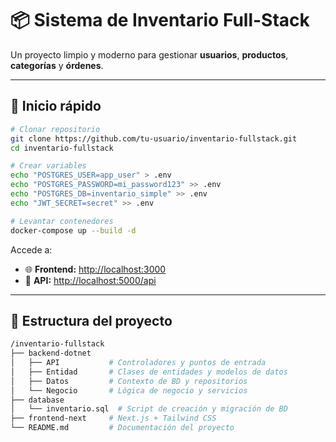 # 📦 Sistema de Inventario Full-Stack

Un proyecto limpio y moderno para gestionar **usuarios**, **productos**, **categorías** y **órdenes**.

---

## 🚀 Inicio rápido

```bash
# Clonar repositorio
git clone https://github.com/tu-usuario/inventario-fullstack.git
cd inventario-fullstack

# Crear variables
echo "POSTGRES_USER=app_user" > .env
echo "POSTGRES_PASSWORD=mi_password123" >> .env
echo "POSTGRES_DB=inventario_simple" >> .env
echo "JWT_SECRET=secret" >> .env

# Levantar contenedores
docker-compose up --build -d
```

Accede a:

* 🌐 **Frontend:** [http://localhost:3000](http://localhost:3000)
* 🔌 **API:** [http://localhost:5000/api](http://localhost:5000/api)

---

## 🎨 Estructura del proyecto

```bash
/inventario-fullstack
├── backend-dotnet
│   ├── API           # Controladores y puntos de entrada
│   ├── Entidad       # Clases de entidades y modelos de datos
│   ├── Datos         # Contexto de BD y repositorios
│   └── Negocio       # Lógica de negocio y servicios
├── database
│   └── inventario.sql  # Script de creación y migración de BD
├── frontend-next     # Next.js + Tailwind CSS
└── README.md         # Documentación del proyecto
```
